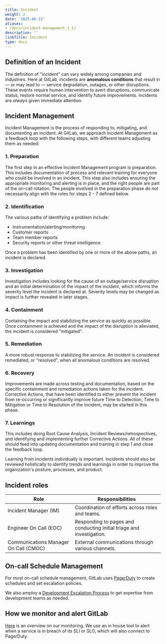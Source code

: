 ```yaml
---
title: Incident
weight: 2
date: '2025-06-12'
aliases:
- /docs/incident-management_1_1/
description: ''
linkTitle: Incident
type: docs
---
```


## Definition of an Incident

The definition of "incident" can vary widely among companies and industries. Here at GitLab, incidents are **anomalous conditions** that result in — or may lead to — service degradation, outages, or other disruptions. These events require human intervention to avert disruptions, communicate status, restore normal service, and identify future improvements.
Incidents are _always_ given immediate attention.

## Incident Management

Incident Management is the process of responding to, mitigating, and documenting an incident. At GitLab, we approach Incident Management as a feedback loop with the following steps, with different teams adjusting them as needed:

### 1. Preparation

The first step in an effective Incident Management program is preparation. This includes documentation of process and relevant training for everyone who could be involved in an incident. This step also includes ensuring the appropriate monitoring and alerting is in place, and the right people are part of the on-call rotation. The people involved in the preparation phase do not necessarily align with the roles for steps 2 - 7 defined below.

### 2. Identification

The various paths of identifying a problem include:

- Instrumentation/alerting/monitoring
- Customer reports
- Team member reports
- Security reports or other threat intelligence

Once a problem has been identified by one or more of the above paths, an incident is declared.

### 3. Investigation

Investigation includes looking for the cause of an outage/service disruption and an initial determination of the impact of the incident, which informs the severity level the incident is declared at. Severity levels may be changed as impact is further revealed in later stages.

### 4. Containment

Containing the impact and stabilizing the service as quickly as possible. Once containment is achieved and the impact of the disruption is alleviated, the incident is considered "mitigated".

### 5. Remediation

A more robust response to stabilizing the service. An incident is considered remediated, or "resolved", when all anomalous conditions are resolved.

### 6. Recovery

Improvements are made across testing and documentation, based on the specific containment and remediation actions taken for the incident. Corrective Actions, that have been identified to either prevent the incident from re-occurring or significantly improve future Time to Detection, Time to Mitigation or Time to Resolution of the Incident, may be started in this phase.

### 7. Learnings

This includes doing Root Cause Analysis, Incident Reviews/retrospectives, and identifying and implementing further Corrective Actions.
All of these should feed into updating documentation and training in step 1 and close the feedback loop.

Learning from incidents individually is important. Incidents should also be reviewed holistically to identify trends and learnings in order to improve the organization's posture, processes, and product.

## Incident roles

|  Role  |  Responsibilities |
| ------ | ----------------- |
| Incident Manager (IM) | Coordination of efforts across roles and teams. |
| Engineer On Call (EOC) | Responding to pages and conducting initial triage and investigation. |
| Communications Manager On Call (CMOC) | External communications through various channels. |

## On-call Schedule Management

For most on-call schedule management, GitLab uses [PagerDuty](gitlab.pagerduty.com) to create schedules and set escalation policies.

We also employ a [Development Escalation Process](/handbook/engineering/development/processes/Infra-Dev-Escalation/process.html) to get expertise from development teams as needed.

## How we monitor and alert GitLab

[Here](/handbook/engineering/monitoring/) is an overview on our monitoring. We use an in house tool to alert when a service is in breach of its SLI or SLO, which will also connect to PagerDuty.

